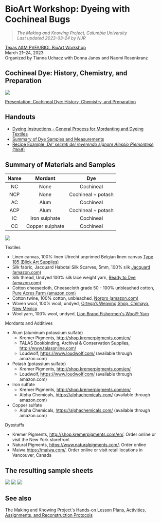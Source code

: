 # BioArt Workshop: Dyeing with Cochineal Bugs
>_The Making and Knowing Project, Columbia University_<br>
_Last updated 2023-03-24 by NJR_<br>

[Texas A&M PVFA/BIOL BioArt Workshop](https://pvfa.tamu.edu/news/2023/03/20/bio-art-workshops-to-show-creative-process-using-cochineal-insects-bacteria/)<br/>
March 21–24, 2023<br/>
Organized by Tianna Uchacz with Donna Janes and Naomi Rosenkranz

## Cochineal Dye: History, Chemistry, and Preparation

<img src="../images/sp23_tamu-dyes-coverpage.jpg?raw=true" />

[Presentation: Cochineal Dye: History, Chemistry, and Preparation](2023_dyes_cochineal-history-chem-prep_TAMU-compressed.pdf)


## Handouts

- [Dyeing Instructions - General Process for Mordanting and Dyeing Textiles](sp23_handout_dyeing-textiles_general-process.pdf)
- [Summary of Dye Samples and Measurements](sp23_printout_samples-amounts.pdf)
- [Recipe Example: *De' secreti del reverendo signore Alessio Piemontese* (1558)](sp23_printout_recipe-example-piemontese.pdf)

## Summary of Materials and Samples

| Name |     Mordant     |         Dye        |
|:----:|:---------------:|:------------------:|
|  NC  |       None      |      Cochineal     |
|  NCP |       None      | Cochineal + potash |
|  AC  |       Alum      |      Cochineal     |
|  ACP |       Alum      | Cochineal + potash |
|  IC  |  Iron sulphate  |      Cochineal     |
|  CC  | Copper sulphate |      Cochineal     |

<img src="../images/sp23_tamu-dyes_textiles.jpg?raw=true" />

Textiles
- Linen canvas, 100% linen Utrecht unprimed Belgian linen canvas [Type 185 (Blick Art Supplies)](http://www.dickblick.com/items/07394-2501/)
- Silk fabric, Jacquard Habotai Silk Scarves, 5mm, 100% silk [Jacquard (amazon.com)](https://www.amazon.com/Jacquard-Products-60-Inch-Habotai-Scarves/dp/B004QIOG2K/ref=sr_1_cc_1?s=aps&ie=UTF8&qid=1526216841&sr=1-1-catcorr&keywords=silk+scarf+for+dyeing)
- Silk thread, Undyed 100% silk lace weight yarn, [Ready to Dye (amazon.com)](https://www.amazon.com/gp/product/B06XJPNH9H/ref=oh_aui_search_detailpage?ie=UTF8&psc=1)
- Cotton cheesecloth, Cheesecloth grade 50 - 100% unbleached cotton, [Pure Acres Farm (amazon.com)](https://www.amazon.com/gp/product/B01CUU0RYQ/ref=oh_aui_search_detailpage?ie=UTF8&psc=1)
- Cotton twine, 100% cotton, unbleached, [Norpro (amazon.com)](https://www.amazon.com/gp/product/B01MQCK0SX/ref=ewc_pr_img_1?smid=ASWXYMZ62AL56&psc=1)
- Woven wool, 100% wool, undyed, [Ortega’s Weaving Shop, Chimayo, New Mexico](https://ortegasweaving.com/)
- Wool yarn, 100% wool, undyed, [Lion Brand Fishermen's Wool® Yarn](https://www.lionbrand.com/products/fishermens-wool-yarn?variant=32420913184861)

Mordants and Additives
- Alum (aluminum potassium sulfate)
     - Kremer Pigments, <http://shop.kremerpigments.com/en/>
     - TALAS Bookbinding, Archival & Conservation Supplies, <http://www.talasonline.com/>
     - Loudwolf, <https://www.loudwolf.com/> (available through amazon.com)
- Potash (potassium sulfate)
     - Kremer Pigments, <http://shop.kremerpigments.com/en/>
     - Loudwolf, <https://www.loudwolf.com/> (available through amazon.com)
- Iron sulfate
     - Kremer Pigments, <http://shop.kremerpigments.com/en/>
     - Alpha Chemicals, <https://alphachemicals.com/> (available through amazon.com)
- Copper sulfate
     - Alpha Chemicals, <https://alphachemicals.com/> (available through amazon.com)

Dyestuffs
- Kremer Pigments, <http://shop.kremerpigments.com/en/>. Order online or visit the New York storefront
- Natural Pigments, <https://www.naturalpigments.com/>. Order online
- Maiwa <https://maiwa.com/>. Order online or visit retail locations in Vancouver, Canada

## The resulting sample sheets

<img src="../images/sp23_tamu-dyes_textiles-final-01.jpg?raw=true" /> 

<img src="../images/sp23_tamu-dyes_textiles-final-03.jpg?raw=true" /> 

<img src="../images/sp23_tamu-dyes_textiles-final-02.jpg?raw=true" /> 

## See also
The Making and Knowing Project's [Hands-on Lesson Plans, Activities, Assignments, and Reconstruction Protocols](index-activity-assignments.md)


